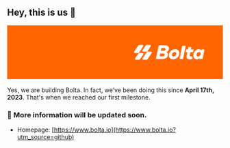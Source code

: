 ## Hey, this is us 👋

![bolta logo](https://raw.githubusercontent.com/bolta-io/.github/develop/profile/hero.png)

Yes, we are building Bolta. In fact, we’ve been doing this since **April 17th, 2023**. That's when we reached our first milestone.

### 🍿 More information will be updated soon.

- Homepage: [https://www.bolta.io](https://www.bolta.io?utm_source=github)
